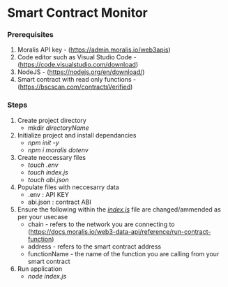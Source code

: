 
# Smart Contract Monitor

### Prerequisites
1. Moralis API key - (https://admin.moralis.io/web3apis)
2. Code editor such as Visual Studio Code - (https://code.visualstudio.com/download)
3. NodeJS - (https://nodejs.org/en/download/)
4. Smart contract with read only functions - (https://bscscan.com/contractsVerified)

### Steps

1. Create project directory
	- mkdir *directoryName*
2. Initialize project and install dependancies
	- *npm init -y*
	- *npm i moralis dotenv*
1. Create neccessary files
	- *touch .env*
	- *touch index.js*
	- *touch abi.json*
4. Populate files with neccesarry data
	- .env : API KEY
	- abi.json : contract ABI
5. Ensure the following within the *[index.js](https://github.com/BNB-Chain-Support/BNB-Chain-Club-Sharing/blob/90ec1934e892b5c07aad1cb63ba6f12c9523fad1/Smart%20Contract%20Monitor/index.js)* file are changed/ammended as per your usecase
	- chain - refers to the network you are connecting to (https://docs.moralis.io/web3-data-api/reference/run-contract-function)
	- address - refers to the smart contract address
	- functionName - the name of the function you are calling from your smart contract
6. Run application
	- *node index.js*
